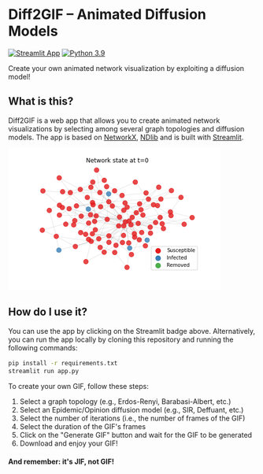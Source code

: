 # Diff2GIF – Animated Diffusion Models
[![Streamlit App](https://static.streamlit.io/badges/streamlit_badge_black_white.svg)](https://diff2gif.streamlit.app/)
[![Python 3.9](https://img.shields.io/badge/python-3.9-blue.svg)](https://www.python.org/downloads/release/python-390/)

Create your own animated network visualization by exploiting a diffusion model!

## What is this?
Diff2GIF is a web app that allows you to create animated network visualizations by selecting among several graph topologies and
diffusion models. 
The app is based on [NetworkX](https://networkx.org/), [NDlib](https://ndlib.readthedocs.io/en/latest/) and is built with 
[Streamlit](https://streamlit.io/).

![SIR Epidemics model GIF](./SIR-model.gif)


## How do I use it?
You can use the app by clicking on the Streamlit badge above. Alternatively, you can run the app locally by cloning this repository and running the following commands:
```bash
pip install -r requirements.txt
streamlit run app.py
```
To create your own GIF, follow these steps:
1. Select a graph topology (e.g., Erdos-Renyi, Barabasi-Albert, etc.)
2. Select an Epidemic/Opinion diffusion model (e.g., SIR, Deffuant, etc.)
5. Select the number of iterations (i.e., the number of frames of the GIF)
6. Select the duration of the GIF's frames 
7. Click on the "Generate GIF" button and wait for the GIF to be generated 
8. Download and enjoy your GIF!




#### And remember: it's <b>JIF</b>, not <b>GIF</b>!

